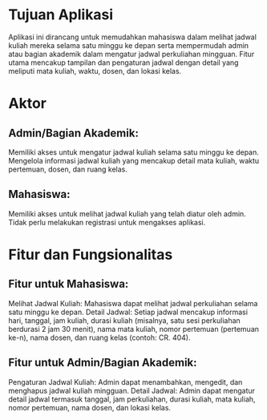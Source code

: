 # Tujuan Aplikasi
Aplikasi ini dirancang untuk memudahkan mahasiswa dalam melihat jadwal kuliah mereka selama satu minggu ke depan serta mempermudah admin atau bagian akademik dalam mengatur jadwal perkuliahan mingguan. Fitur utama mencakup tampilan dan pengaturan jadwal dengan detail yang meliputi mata kuliah, waktu, dosen, dan lokasi kelas.

# Aktor
## Admin/Bagian Akademik:
Memiliki akses untuk mengatur jadwal kuliah selama satu minggu ke depan.
Mengelola informasi jadwal kuliah yang mencakup detail mata kuliah, waktu pertemuan, dosen, dan ruang kelas.
## Mahasiswa:
Memiliki akses untuk melihat jadwal kuliah yang telah diatur oleh admin.
Tidak perlu melakukan registrasi untuk mengakses aplikasi.

# Fitur dan Fungsionalitas
## Fitur untuk Mahasiswa:

Melihat Jadwal Kuliah: Mahasiswa dapat melihat jadwal perkuliahan selama satu minggu ke depan.
Detail Jadwal: Setiap jadwal mencakup informasi hari, tanggal, jam kuliah, durasi kuliah (misalnya, satu sesi perkuliahan berdurasi 2 jam 30 menit), nama mata kuliah, nomor pertemuan (pertemuan ke-n), nama dosen, dan ruang kelas (contoh: CR. 404).
## **Fitur** untuk Admin/Bagian Akademik:

Pengaturan Jadwal Kuliah: Admin dapat menambahkan, mengedit, dan menghapus jadwal kuliah mingguan.
Detail Jadwal: Admin dapat mengatur detail jadwal termasuk tanggal, jam perkuliahan, durasi kuliah, mata kuliah, nomor pertemuan, nama dosen, dan lokasi kelas.